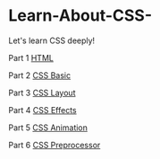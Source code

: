 # Learn-About-CSS-
Let's learn CSS deeply!

Part 1 [HTML](https://github.com/ScarlettKK/Learn-About-CSS-/tree/master/HTML)

Part 2 [CSS Basic](https://github.com/ScarlettKK/Learn-About-CSS-/tree/master/CSS%20Basic)

Part 3 [CSS Layout](https://github.com/ScarlettKK/Learn-About-CSS-/tree/master/CSS%20layout)

Part 4 [CSS Effects](https://github.com/ScarlettKK/Learn-About-CSS-/tree/master/CSS%20Effects)

Part 5 [CSS Animation](https://github.com/ScarlettKK/Learn-About-CSS-/tree/master/CSS%20Animation)

Part 6 [CSS Preprocessor](https://github.com/ScarlettKK/Learn-About-CSS-/tree/master/CSS%20Preprocessor)
